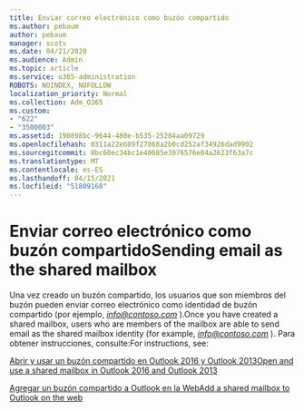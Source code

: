 ```yaml
---
title: Enviar correo electrónico como buzón compartido
ms.author: pebaum
author: pebaum
manager: scotv
ms.date: 04/21/2020
ms.audience: Admin
ms.topic: article
ms.service: o365-administration
ROBOTS: NOINDEX, NOFOLLOW
localization_priority: Normal
ms.collection: Adm_O365
ms.custom:
- "622"
- "3500003"
ms.assetid: 190898bc-9644-480e-b535-25284aa09729
ms.openlocfilehash: 0311a22e689f27868a2b0cd252af34926dad9902
ms.sourcegitcommit: 8bc60ec34bc1e40685e3976576e04a2623f63a7c
ms.translationtype: MT
ms.contentlocale: es-ES
ms.lasthandoff: 04/15/2021
ms.locfileid: "51809168"
---
```

# <a name="sending-email-as-the-shared-mailbox"></a><span data-ttu-id="16959-102">Enviar correo electrónico como buzón compartido</span><span class="sxs-lookup"><span data-stu-id="16959-102">Sending email as the shared mailbox</span></span>

<span data-ttu-id="16959-103">Una vez creado un buzón compartido, los usuarios que son miembros del buzón pueden enviar correo electrónico como identidad de buzón compartido (por ejemplo,  *info@contoso.com*  ).</span><span class="sxs-lookup"><span data-stu-id="16959-103">Once you have created a shared mailbox, users who are members of the mailbox are able to send email as the shared mailbox identity (for example,  *info@contoso.com*  ).</span></span> <span data-ttu-id="16959-104">Para obtener instrucciones, consulte:</span><span class="sxs-lookup"><span data-stu-id="16959-104">For instructions, see:</span></span>
  
[<span data-ttu-id="16959-105">Abrir y usar un buzón compartido en Outlook 2016 y Outlook 2013</span><span class="sxs-lookup"><span data-stu-id="16959-105">Open and use a shared mailbox in Outlook 2016 and Outlook 2013</span></span>](https://support.office.com/article/open-and-use-a-shared-mailbox-in-outlook-2016-and-outlook-2013-d94a8e9e-21f1-4240-808b-de9c9c088afd)
  
[<span data-ttu-id="16959-106">Agregar un buzón compartido a Outlook en la Web</span><span class="sxs-lookup"><span data-stu-id="16959-106">Add a shared mailbox to Outlook on the web</span></span>](https://support.office.com/article/add-a-shared-mailbox-to-outlook-on-the-web-98b5a90d-4e38-415d-a030-f09a4cd28207)
  
